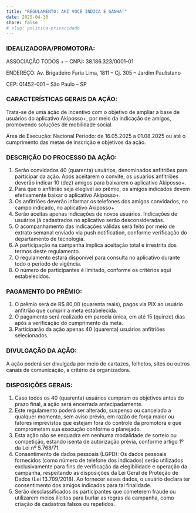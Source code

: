 ```yaml
---
title: "REGULAMENTO: AKI VOCÊ INDICA E GANHA!"
date: 2025-04-30
share: false
# slug: politica-privacidade
---
```

<style>
    main .container:last-child {
        display: none !important;
    }
</style>

### IDEALIZADORA/PROMOTORA:

ASSOCIAÇÃO TODOS + – CNPJ: 38.186.323/0001-01

ENDEREÇO: Av. Brigadeiro Faria Lima, 1811 – Cj. 305 – Jardim Paulistano

CEP: 01452-001 – São Paulo – SP

### CARACTERÍSTICAS GERAIS DA AÇÃO:
Trata-se de uma ação de incentivo com o objetivo de ampliar a base de usuários do aplicativo Akiposso+, por meio da indicação de amigos, promovendo soluções de mobilidade social.

Área de Execução: Nacional
Período: de 16.05.2025 a 01.08.2025  ou até o cumprimento das metas de inscrição e objetivos da ação.

### DESCRIÇÃO DO PROCESSO DA AÇÃO:
1.	Serão convidados 40 (quarenta)  usuários,  denominados anfitriões para participar da ação.
Após aceitarem o convite, os usuários anfitriões deverão indicar 10 (dez) amigos para baixarem o aplicativo Akiposso+.
2.	Para que o anfitrião seja elegível ao prêmio, os amigos indicados devem efetivamente baixar o aplicativo Akiposso+.
3.	Os anfitriões deverão informar os telefones dos amigos convidados, no campo indicado, no aplicativo Akiposso+
4.	Serão aceitas apenas indicações de novos usuários. Indicações de usuários já cadastrados no aplicativo serão desconsideradas.
5.	 O acompanhamento das indicações válidas será feito por meio de extrato semanal enviado via push notification, conforme verificação do departamento de tecnologia.
6.	 A participação na campanha implica aceitação total e irrestrita dos termos deste regulamento.
7.	 O regulamento estará disponível para consulta no aplicativo durante todo o período de vigência.
8.	 O número de participantes é limitado, conforme os critérios aqui estabelecidos.

### PAGAMENTO DO PRÊMIO:
1.	O prêmio será de R$ 80,00 (quarenta reais), pagos via PIX ao usuário anfitrião que cumprir a meta estabelecida.
2.	O pagamento será realizado em parcela única, em até 15 (quinze) dias após a verificação do cumprimento da meta. 
3.	 Participarão da ação apenas 40 (quarenta) usuários anfitriões selecionados.

### DIVULGAÇÃO DA AÇÃO:
A ação poderá ser divulgada por meio de cartazes, folhetos, sites ou outros canais de comunicação, a critério da organizadora.

### DISPOSIÇÕES GERAIS:
1.	Caso todos os 40 (quarenta) usuários cumpram os objetivos antes do prazo final, a ação será encerrada antecipadamente.
2.	Este regulamento poderá ser alterado, suspenso ou cancelado a qualquer momento, sem aviso prévio, em razão de força maior ou fatores imprevistos que estejam fora do controle da promotora e que comprometam sua execução conforme o planejado.
3.	Esta ação não se enquadra em nenhuma modalidade de sorteio ou competição, estando isenta de autorização prévia, conforme artigo 1º da Lei nº 5.768/71.
4.	Consentimento de dados pessoais (LGPD):  Os dados pessoais fornecidos (como número de telefone dos indicados) serão utilizados exclusivamente para fins de verificação da elegibilidade e operação da campanha, respeitando as disposições da Lei Geral de Proteção de Dados (Lei 13.709/2018). Ao fornecer esses dados, o usuário declara ter consentimento dos amigos indicados para tal finalidade.
5.	Serão desclassificados os participantes que cometerem fraude ou utilizarem meios ilícitos para burlar as regras da campanha, como criação de cadastros falsos ou repetidos.
